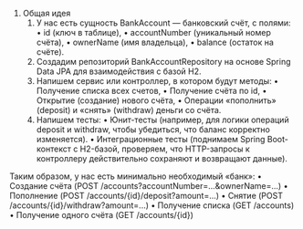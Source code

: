 1. Общая идея
    1.	У нас есть сущность BankAccount — банковский счёт, с полями:
          •	id (ключ в таблице),
          •	accountNumber (уникальный номер счёта),
          •	ownerName (имя владельца),
          •	balance (остаток на счёте).
    2.	Создадим репозиторий BankAccountRepository на основе Spring Data JPA для взаимодействия с базой H2.
    3.	Напишем сервис или контроллер, в котором будут методы:
          •	Получение списка всех счетов,
          •	Получение счёта по id,
          •	Открытие (создание) нового счёта,
          •	Операции «пополнить» (deposit) и «снять» (withdraw) деньги со счёта.
    4.	Напишем тесты:
          •	Юнит-тесты (например, для логики операций deposit и withdraw, чтобы убедиться, что баланс корректно изменяется).
          •	Интеграционные тесты (поднимаем Spring Boot-контекст с H2-базой, проверяем, что HTTP-запросы к контроллеру действительно сохраняют и возвращают данные).

Таким образом, у нас есть минимально необходимый «банк»:
•	Создание счёта (POST /accounts?accountNumber=...&ownerName=...)
•	Пополнение (POST /accounts/{id}/deposit?amount=...)
•	Снятие (POST /accounts/{id}/withdraw?amount=...)
•	Получение списка (GET /accounts)
•	Получение одного счёта (GET /accounts/{id})











